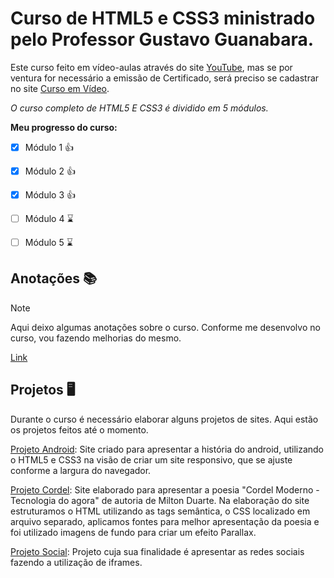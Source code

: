 # Curso de HTML5 e CSS3 ministrado pelo Professor Gustavo Guanabara.

Este curso feito em vídeo-aulas através do site [YouTube](https://www.youtube.com/@CursoemVideo), mas se por ventura for necessário a emissão de Certificado, será preciso se cadastrar no site [Curso em Vídeo](https://www.cursoemvideo.com/).

_O curso completo de HTML5 E CSS3 é dividido em 5 módulos._

**Meu progresso do curso:**
- [x] Módulo 1 :+1:
- [x] Módulo 2 :+1:
- [x] Módulo 3 :+1:
- [ ] Módulo 4 :hourglass:	
- [ ] Módulo 5 :hourglass:	


## Anotações :books:
> [!NOTE]
> Aqui deixo algumas anotações sobre o curso. Conforme me desenvolvo no curso, vou fazendo melhorias do mesmo.

[Link](https://brunnohm2.github.io/curso-html-css/anotacoes.html)

## Projetos :desktop_computer:
Durante o curso é necessário elaborar alguns projetos de sites. Aqui estão os projetos feitos até o momento.

[Projeto Android](https://brunnohm2.github.io/curso-html-css-projeto-android/): Site criado para apresentar a história do android, utilizando o HTML5 e CSS3 na visão de criar um site responsivo, que se ajuste conforme a largura do navegador.

[Projeto Cordel](https://brunnohm2.github.io/curso-html-css-projeto-cordel/): Site elaborado para apresentar a poesia "Cordel Moderno - Tecnologia do agora" de autoria de Milton Duarte. Na elaboração do site estruturamos o HTML utilizando as tags semântica, o CSS localizado em arquivo separado, aplicamos fontes para melhor apresentação da poesia e foi utilizado imagens de fundo para criar um efeito Parallax.

[Projeto Social](https://brunnohm2.github.io/curso-html-css-projeto-social/): Projeto cuja sua finalidade é apresentar as redes sociais fazendo a utilização de iframes.

